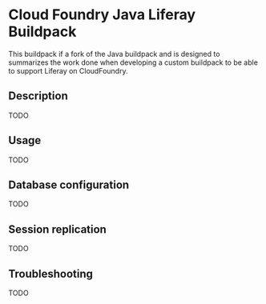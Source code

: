 # Cloud Foundry Java Liferay Buildpack

This buildpack if a fork of the Java buildpack and is designed to summarizes the work done when developing a custom buildpack to be able to support Liferay on CloudFoundry. 

## Description

TODO


## Usage

TODO


## Database configuration

TODO

## Session replication

TODO

## Troubleshooting

TODO

